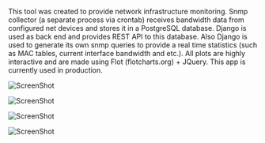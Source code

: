 This tool was created to provide network infrastructure monitoring. Snmp collector (a separate process via crontab) receives bandwidth data from configured net devices and stores it in a PostgreSQL database. Django is used as back end and provides REST API to this database. Also Django is used to generate its own snmp queries to provide a real time statistics (such as MAC tables, current interface bandwidth and etc.). All plots are highly interactive and are made using Flot (flotcharts.org) + JQuery. This app is currently used in production.

![ScreenShot](https://raw.github.com/minkolazer/netmon/master/1-netmon_index.png)

![ScreenShot](https://raw.github.com/minkolazer/netmon/master/2-netmon_if_week.png)

![ScreenShot](https://raw.github.com/minkolazer/netmon/master/3-netmon_if_day.png)

![ScreenShot](https://raw.github.com/minkolazer/netmon/master/5-netmon_macs.png)


